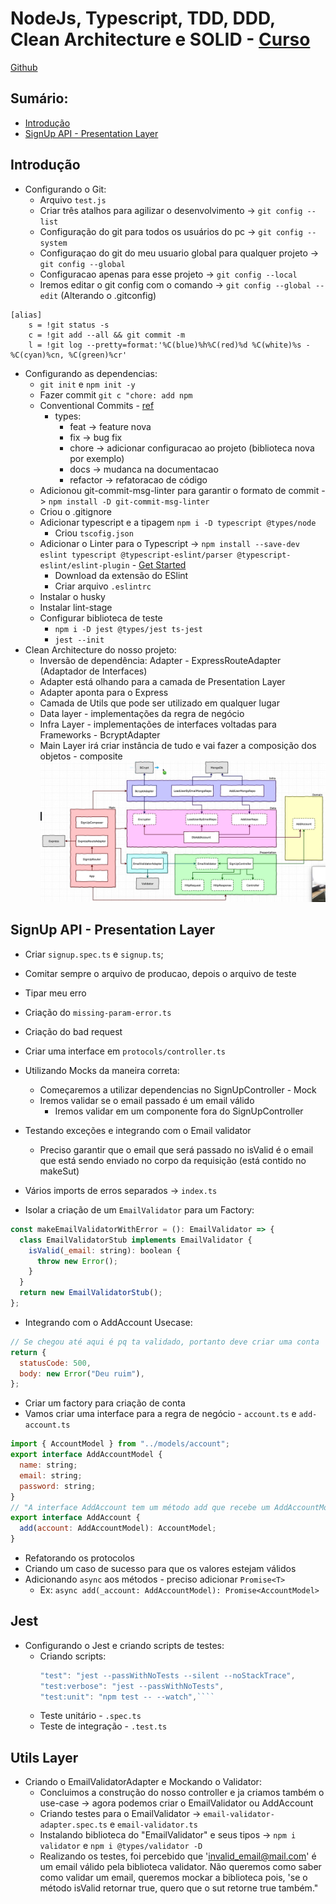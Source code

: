 # NodeJs, Typescript, TDD, DDD, Clean Architecture e SOLID - [Curso](https://www.udemy.com/course/tdd-com-mango/)

[Github](https://github.com/rmanguinho/clean-ts-api)

## Sumário:

- [Introdução](#introdução)
- [SignUp API - Presentation Layer](#signup-api---presentation-layer)

## Introdução

- Configurando o Git:
  - Arquivo `test.js`
  - Criar três atalhos para agilizar o desenvolvimento -> `git config --list`
  - Configuração do git para todos os usuários do pc -> `git config --system`
  - Configuraçao do git do meu usuario global para qualquer projeto -> `git config --global`
  - Configuracao apenas para esse projeto -> `git config --local`
  - Iremos editar o git config com o comando -> `git config --global --edit` (Alterando o .gitconfig)

```
[alias]
    s = !git status -s
	c = !git add --all && git commit -m
	l = !git log --pretty=format:'%C(blue)%h%C(red)%d %C(white)%s - %C(cyan)%cn, %C(green)%cr'
```

- Configurando as dependencias:
  - `git init` e `npm init -y`
  - Fazer commit `git c "chore: add npm`
  - Conventional Commits - [ref](https://www.conventionalcommits.org/en/v1.0.0/)
    - types:
      - feat -> feature nova
      - fix -> bug fix
      - chore -> adicionar configuracao ao projeto (biblioteca nova por exemplo)
      - docs -> mudanca na documentacao
      - refactor -> refatoracao de código
  - Adicionou git-commit-msg-linter para garantir o formato de commit -> `npm install -D git-commit-msg-linter`
  - Criou o .gitignore
  - Adicionar typescript e a tipagem `npm i -D typescript @types/node`
    - Criou `tscofig.json`
  - Adicionar o Linter para o Typescript -> `npm install --save-dev eslint typescript @typescript-eslint/parser @typescript-eslint/eslint-plugin` - [Get Started](https://typescript-eslint.io/docs/linting/)
    - Download da extensão do ESlint
    - Criar arquivo `.eslintrc`
  - Instalar o husky
  - Instalar lint-stage
  - Configurar biblioteca de teste
    - `npm i -D jest @types/jest ts-jest`
    - `jest --init`
- Clean Architecture do nosso projeto:
  - Inversão de dependência: Adapter - ExpressRouteAdapter (Adaptador de Interfaces)
  - Adapter está olhando para a camada de Presentation Layer
  - Adapter aponta para o Express
  - Camada de Utils que pode ser utilizado em qualquer lugar
  - Data layer - implementações da regra de negócio
  - Infra Layer - implementações de interfaces voltadas para Frameworks - BcryptAdapter
  - Main Layer irá criar instância de tudo e vai fazer a composição dos objetos - composite
    <img src=arquitetura.PNG>

## SignUp API - Presentation Layer

- Criar `signup.spec.ts` e `signup.ts`;
- Comitar sempre o arquivo de producao, depois o arquivo de teste
- Tipar meu erro
- Criação do `missing-param-error.ts`
- Criação do bad request
- Criar uma interface em `protocols/controller.ts`

- Utilizando Mocks da maneira correta:
  - Começaremos a utilizar dependencias no SignUpController - Mock
  - Iremos validar se o email passado é um email válido
    - Iremos validar em um componente fora do SignUpController
- Testando exceções e integrando com o Email validator
  - Preciso garantir que o email que será passado no isValid é o email que está sendo enviado no corpo da requisição (está contido no makeSut)
- Vários imports de erros separados -> `index.ts`
- Isolar a criação de um `EmailValidator` para um Factory:

```javascript
const makeEmailValidatorWithError = (): EmailValidator => {
  class EmailValidatorStub implements EmailValidator {
    isValid(_email: string): boolean {
      throw new Error();
    }
  }
  return new EmailValidatorStub();
};
```

- Integrando com o AddAccount Usecase:

```javascript
// Se chegou até aqui é pq ta validado, portanto deve criar uma conta
return {
  statusCode: 500,
  body: new Error("Deu ruim"),
};
```

- Criar um factory para criação de conta
- Vamos criar uma interface para a regra de negócio - `account.ts` e `add-account.ts`

```javascript
import { AccountModel } from "../models/account";
export interface AddAccountModel {
  name: string;
  email: string;
  password: string;
}
// "A interface AddAccount tem um método add que recebe um AddAccountModel e retorna um AccountModel"
export interface AddAccount {
  add(account: AddAccountModel): AccountModel;
}
```

- Refatorando os protocolos
- Criando um caso de sucesso para que os valores estejam válidos
- Adicionando `async` aos métodos - preciso adicionar `Promise<T>`
  - Ex: `async add(_account: AddAccountModel): Promise<AccountModel>`

## Jest

- Configurando o Jest e criando scripts de testes:
  - Criando scripts:
    `````javascript
    "test": "jest --passWithNoTests --silent --noStackTrace",
    "test:verbose": "jest --passWithNoTests",
    "test:unit": "npm test -- --watch",````
    `````
  - Teste unitário - `.spec.ts`
  - Teste de integração - `.test.ts`

## Utils Layer

- Criando o EmailValidatorAdapter e Mockando o Validator:
  - Concluimos a construção do nosso controller e ja criamos também o use-case -> agora podemos criar o EmailValidator ou AddAccount
  - Criando testes para o EmailValidator -> `email-validator-adapter.spec.ts` e `email-validator.ts`
  - Instalando biblioteca do "EmailValidator" e seus tipos -> `npm i validator` e `npm i @types/validator -D`
  - Realizando os testes, foi percebido que 'invalid_email@mail.com' é um email válido pela biblioteca validator. Não queremos como saber como validar um email, queremos mockar a biblioteca pois, 'se o método isValid retornar true, quero que o sut retorne true também."

